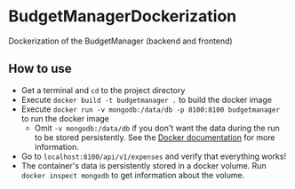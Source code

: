 # BudgetManagerDockerization
Dockerization of the BudgetManager (backend and frontend)

## How to use
- Get a terminal and `cd` to the project directory
- Execute `docker build -t budgetmanager .` to build the docker image
- Execute `docker run -v mongodb:/data/db -p 8100:8100 budgetmanager` to run the docker image
  - Omit `-v mongodb:/data/db` if you don't want the data during the run to be stored persistently. See the [Docker documentation](https://docs.docker.com/storage/volumes/) for more information.
- Go to `localhost:8100/api/v1/expenses` and verify that everything works!
- The container's data is persistently stored in a docker volume. Run `docker inspect mongodb` to get information about the volume.
